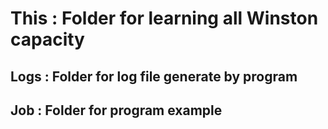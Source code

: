 # This : Folder for learning all Winston capacity
## Logs : Folder for log file generate by program
## Job  : Folder for program example 